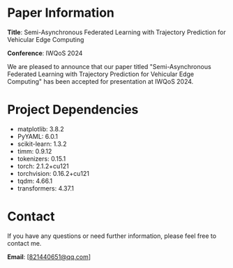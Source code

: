 # Paper Information

**Title**: Semi-Asynchronous Federated Learning with Trajectory Prediction for Vehicular Edge Computing

**Conference**: IWQoS 2024

We are pleased to announce that our paper titled "Semi-Asynchronous Federated Learning with Trajectory Prediction for Vehicular Edge Computing" has been accepted for presentation at IWQoS 2024.

# Project Dependencies

- matplotlib: 3.8.2
- PyYAML: 6.0.1
- scikit-learn: 1.3.2
- timm: 0.9.12
- tokenizers: 0.15.1
- torch: 2.1.2+cu121
- torchvision: 0.16.2+cu121
- tqdm: 4.66.1
- transformers: 4.37.1

# Contact

If you have any questions or need further information, please feel free to contact me.

**Email**: [821440651@qq.com]